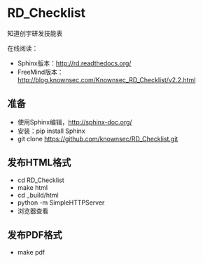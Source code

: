 RD_Checklist
============

知道创宇研发技能表

在线阅读：

* Sphinx版本：http://rd.readthedocs.org/
* FreeMind版本：http://blog.knownsec.com/Knownsec_RD_Checklist/v2.2.html

准备
----

* 使用Sphinx编辑，http://sphinx-doc.org/
* 安装：pip install Sphinx
* git clone https://github.com/knownsec/RD_Checklist.git

发布HTML格式
------------

* cd RD_Checklist
* make html
* cd _build/html
* python -m SimpleHTTPServer
* 浏览器查看

发布PDF格式
-----------

* make pdf
